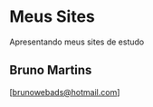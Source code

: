 # Meus Sites
Apresentando meus sites de estudo 

Bruno Martins
-------------
[brunowebads@hotmail.com]